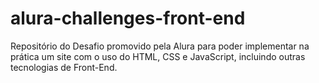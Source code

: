 # alura-challenges-front-end

Repositório do Desafio promovido pela Alura para poder implementar na prática um site com o uso do HTML, CSS e JavaScript, incluindo outras tecnologias de Front-End.
